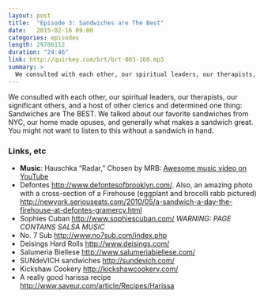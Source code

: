 ```yaml
---
layout: post
title:  "Episode 3: Sandwiches are The Best" 
date:   2015-02-16 09:00
categories: episodes
length: 29786112
duration: "24:46"
link: http://quirkey.com/brt/brt-003-160.mp3
summary: >
  We consulted with each other, our spiritual leaders, our therapists, our significant others, and a host of other clerics and determined one thing: Sandwiches are The BEST. We talked about our favorite sandwiches from NYC, our home made opuses, and generally what makes a sandwich great. You might not want to listen to this without a sandwich in hand.
---
```

We consulted with each other, our spiritual leaders, our therapists, our significant others, and a host of other clerics and determined one thing: Sandwiches are The BEST. We talked about our favorite sandwiches from NYC, our home made opuses, and generally what makes a sandwich great. You might not want to listen to this without a sandwich in hand.
<!-- more -->

### Links, etc

* <strong>Music</strong>: Hauschka “Radar,” Chosen by MRB: [Awesome music video on YouTube](https://www.youtube.com/watch?v=U97zXZmzw3o)
* Defontes <http://www.defontesofbrooklyn.com/>. Also, an amazing photo with a cross-section of a Firehouse (eggplant and brocolli rabb pictured) <http://newyork.seriouseats.com/2010/05/a-sandwich-a-day-the-firehouse-at-defontes-gramercy.html>
* Sophies Cuban <http://www.sophiescuban.com/> *WARNING: PAGE CONTAINS SALSA MUSIC*
* No. 7 Sub <http://www.no7sub.com/index.php>
* Deisings Hard Rolls <http://www.deisings.com/>
* Salumeria Biellese <http://www.salumeriabiellese.com/>
* SUNdeVICH sandwiches <http://sundevich.com/>
* Kickshaw Cookery <http://kickshawcookery.com/>
* A really good harissa recipe <http://www.saveur.com/article/Recipes/Harissa>

